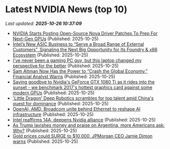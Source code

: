 # Latest NVIDIA News (top 10)
_Last updated: **2025-10-26 10:37:09**_

- [NVIDIA Starts Posting Open-Source Nova Driver Patches To Prep For Next-Gen GPUs](https://www.phoronix.com/news/NVIDIA-Nova-Next-Gen-Boot42) (Published: 2025-10-25)
- [Intel’s New ASIC Business to “Serve a Broad Range of External Customers”, Signaling the Next Big Opportunity for Its Foundry & x86 Ecosystem](https://wccftech.com/intel-new-asic-business-to-serve-a-broad-range-of-external-customers/) (Published: 2025-10-25)
- [I've never been a gaming PC guy, but this laptop changed my perspective for the better](https://www.zdnet.com/article/ive-never-been-a-gaming-pc-guy-but-this-laptop-changed-my-perspective-for-the-better/) (Published: 2025-10-25)
- [Sam Altman Now Has the Power to “Crash the Global Economy,” Financial Analyst Warns](http://futurism.com/artificial-intelligence/sam-altman-openai-economy-crash) (Published: 2025-10-25)
- [Saying goodbye to Nvidia's GeForce GTX 1080 Ti as it rides into the sunset - we benchmark 2017's hottest graphics card against some modern GPUs](https://www.tomshardware.com/pc-components/gpus/saying-goodbye-to-nvidias-geforce-gtx-1080-ti-as-it-rides-into-the-sunset-we-benchmark-2017s-hottest-card-compared-to-modern-gpus) (Published: 2025-10-25)
- ['Little Dragon' Deep Robotics scrambles for top talent amid China's quest for dominance](https://finance.yahoo.com/news/little-dragon-deep-robotics-scrambles-093000174.html) (Published: 2025-10-25)
- [OpenAI, AMD, Broadcom unite behind Ethernet to reshape AI infrastructure](https://www.digitimes.com/news/a20251023PD227/ethernet-broadcom-amd-infrastructure-openai.html) (Published: 2025-10-25)
- [Intel reaffirms 14A, deepens Nvidia alliance](https://www.digitimes.com/news/a20251025VL204/intel-nvidia-partnership-roadmap-technology.html) (Published: 2025-10-25)
- [As Trump lavishes money and praise on Argentina, more Americans ask: Why?](https://www.cbc.ca/news/politics/trump-argentina-farmers-trade-9.6950426) (Published: 2025-10-25)
- [Gold prices could SURGE to $10,000, JPMorgan CEO Jamie Dimon warns](https://www.naturalnews.com/2025-10-25-gold-prices-could-surge-jpmorgan-ceo-warns.html) (Published: 2025-10-25)
